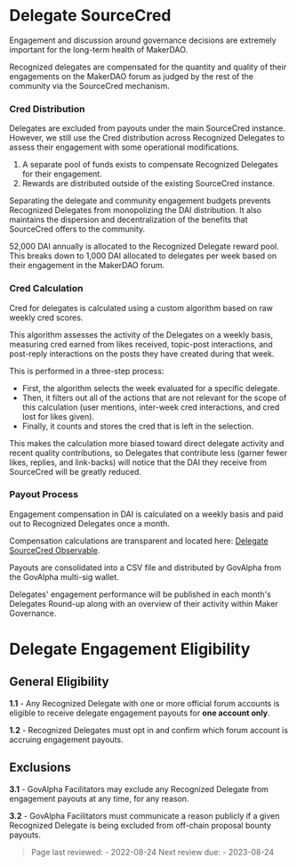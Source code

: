# Delegate SourceCred

Engagement and discussion around governance decisions are extremely important for the long-term health of MakerDAO.

Recognized delegates are compensated for the quantity and quality of their engagements on the MakerDAO forum as judged by the rest of the community via the SourceCred mechanism.

### Cred Distribution

Delegates are excluded from payouts under the main SourceCred instance. However, we still use the Cred distribution across Recognized Delegates to assess their engagement with some operational modifications. 

1. A separate pool of funds exists to compensate Recognized Delegates for their engagement.
2. Rewards are distributed outside of the existing SourceCred instance.

Separating the delegate and community engagement budgets prevents Recognized Delegates from monopolizing the DAI distribution. It also maintains the dispersion and decentralization of the benefits that SourceCred offers to the community.

52,000 DAI annually is allocated to the Recognized Delegate reward pool. This breaks down to 1,000 DAI allocated to delegates per week based on their engagement in the MakerDAO forum.

### Cred Calculation

Cred for delegates is calculated using a custom algorithm based on raw weekly cred scores. 

This algorithm assesses the activity of the Delegates on a weekly basis, measuring cred earned from likes received, topic-post interactions, and post-reply interactions on the posts they have created during that week.

This is performed in a three-step process:
- First, the algorithm selects the week evaluated for a specific delegate.
- Then, it filters out all of the actions that are not relevant for the scope of this calculation (user mentions, inter-week cred interactions, and cred lost for likes given).
- Finally, it counts and stores the cred that is left in the selection.

This makes the calculation more biased toward direct delegate activity and recent quality contributions, so Delegates that contribute less (garner fewer likes, replies, and link-backs) will notice that the DAI they receive from SourceCred will be greatly reduced.

### Payout Process

Engagement compensation in DAI is calculated on a weekly basis and paid out to Recognized Delegates once a month.

Compensation calculations are transparent and located here: [Delegate SourceCred Observable](https://observablehq.com/@hernandoagf/makerdao-delegates-sc-calculated-cred-visualization).

Payouts are consolidated into a CSV file and distributed by GovAlpha from the GovAlpha multi-sig wallet.

Delegates' engagement performance will be published in each month's Delegates Round-up along with an overview of their activity within Maker Governance.

# Delegate Engagement Eligibility

## General Eligibility
**1.1** - Any Recognized Delegate with one or more official forum accounts is eligible to receive delegate engagement payouts for **one account only**.  

**1.2** - Recognized Delegates must opt in and confirm which forum account is accruing engagement payouts.  

## Exclusions
**3.1** - GovAlpha Facilitators may exclude any Recognized Delegate from engagement payouts at any time, for any reason.  

**3.2** - GovAlpha Facilitators must communicate a reason publicly if a given Recognized Delegate is being excluded from off-chain proposal bounty payouts.  

>Page last reviewed: -  2022-08-24
>Next review due: -  2023-08-24

